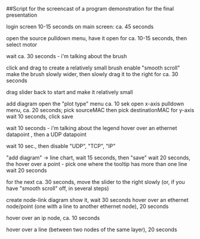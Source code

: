 ##Script for the screencast of a program demonstration for the final presentation

login screen 10-15 seconds
on main screen: ca. 45 seconds

open the source pulldown menu, have it open for ca. 10-15 seconds, then select motor

wait ca. 30 seconds - i'm talking about the brush

click and drag to create a relatively small brush
enable  "smooth scroll"
make the brush slowly wider, then slowly drag it to the right for ca. 30 seconds

drag slider back to start and make it relatively small

add diagram
open the "plot type" menu ca. 10 sek
open x-axis pulldown menu, ca. 20 seconds; pick sourceMAC
then pick destinationMAC for y-axis
wait 10 seconds, click save

wait 10 seconds - i'm talking about the legend
hover over an ethernet datapoint , then a UDP datapoint

wait 10 sec., then disable "UDP", "TCP", "IP"


"add diagram" -> line chart, wait 15 seconds, then "save"
wait 20 seconds, the hover over a point - pick one where the tooltip has more than one line
wait 20 seconds

for the next ca. 30 seconds, move the slider to the right slowly (or, if you have "smooth scroll" off, in several steps)


create node-link diagram
show it, wait 30 seconds
hover over an ethernet node/point (one with a line to another ethernet node), 20 seconds

hover over an ip node, ca. 10 seconds

hover over a line (between two nodes of the same layer), 20 seconds



